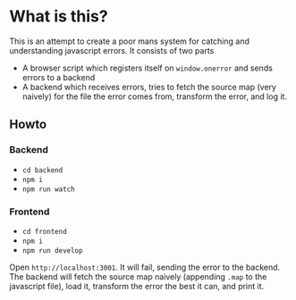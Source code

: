 # What is this?

This is an attempt to create a poor mans system for catching and understanding
javascript errors. It consists of two parts

- A browser script which registers itself on `window.onerror` and sends errors
  to a backend
- A backend which receives errors, tries to fetch the source map (very naively)
  for the file the error comes from, transform the error, and log it.

## Howto

### Backend

- `cd backend`
- `npm i`
- `npm run watch`

### Frontend

- `cd frontend`
- `npm i`
- `npm run develop`

Open `http://localhost:3001`. It will fail, sending the error to the backend.
The backend will fetch the source map naively (appending `.map` to the
javascript file), load it, transform the error the best it can, and print it.
